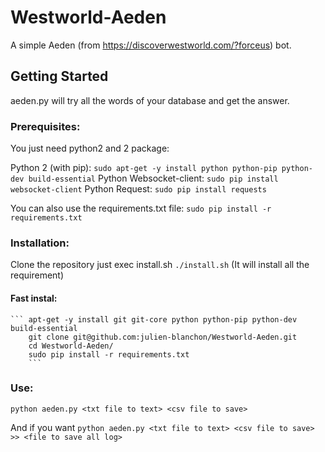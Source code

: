 # Westworld-Aeden
A simple Aeden (from https://discoverwestworld.com/?forceus) bot.

## Getting Started

aeden.py will try all the words of your database and get the answer.

### Prerequisites:

You just need python2 and 2 package:

Python 2 (with pip): ```sudo apt-get -y install python python-pip python-dev build-essential```
Python Websocket-client: ```sudo pip install websocket-client```
Python Request: ```sudo pip install requests```

You can also use the requirements.txt file: ```sudo pip install -r requirements.txt```

### Installation:

Clone the repository just exec install.sh ```./install.sh``` (It will install all the requirement)

#### Fast instal:
	```	apt-get -y install git git-core python python-pip python-dev build-essential
		git clone git@github.com:julien-blanchon/Westworld-Aeden.git
		cd Westworld-Aeden/
		sudo pip install -r requirements.txt
		```

### Use:

```python aeden.py <txt file to text> <csv file to save>```

And if you want ```python aeden.py <txt file to text> <csv file to save> >> <file to save all log>```